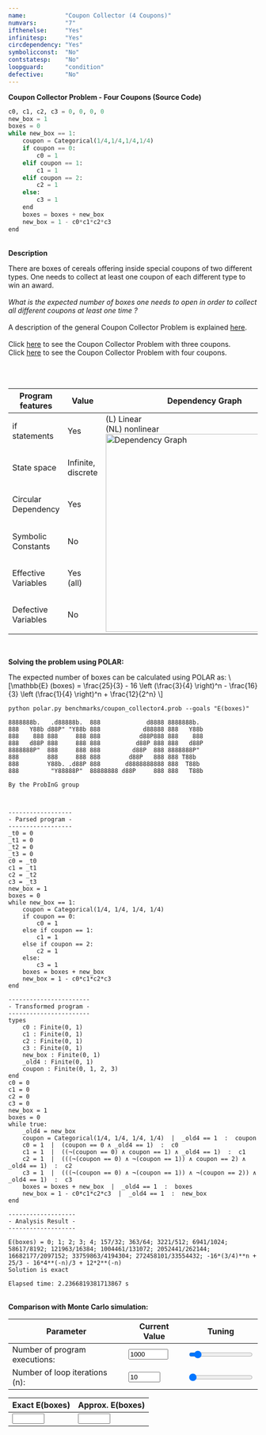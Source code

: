 ```yaml
---
name:           "Coupon Collector (4 Coupons)"
numvars:        "7"
ifthenelse:     "Yes"
infinitesp:     "Yes"
circdependency: "Yes"
symbolicconst:  "No"
contstatesp:    "No"
loopguard:      "condition"
defective:      "No"
---
```


<b>Coupon Collector Problem - Four Coupons (Source Code)</b>

```python
c0, c1, c2, c3 = 0, 0, 0, 0
new_box = 1
boxes = 0
while new_box == 1:
    coupon = Categorical(1/4,1/4,1/4,1/4)
    if coupon == 0:
        c0 = 1
    elif coupon == 1:
        c1 = 1
    elif coupon == 2:
        c2 = 1
    else:
        c3 = 1
    end
    boxes = boxes + new_box
    new_box = 1 - c0*c1*c2*c3
end
```

<br>
<b>Description</b>
<p>
There are boxes of cereals offering inside special coupons of two different types. 
One needs to collect at least one coupon of each different type to win an award.
<br>
<br>
<i>What is the expected number of boxes one needs to open in order 
to collect all different coupons at least one time ?</i>
<br>
<br>
A description of the general Coupon Collector Problem is explained <a href="https://en.wikipedia.org/wiki/Coupon_collector%27s_problem">here</a>.
<br>
<br>
Click <a href="https://probing-lab.github.io/benchmarks/coupon-collector3">here</a> to see the Coupon Collector Problem with three coupons.
<br>
Click <a href="https://probing-lab.github.io/benchmarks/coupon-collector4">here</a> to see the Coupon Collector Problem with four coupons.
<br>
</p>
<br>
<br>
<table>
    <thead>
        <tr>
            <th>Program features</th>
            <th>Value</th>
            <th>Dependency Graph</th>
        </tr>
    </thead>
    <tbody>
        <tr>
            <td>if statements</td>
            <td>Yes</td>
            <td rowspan=6>(L) Linear <br> (NL) nonlinear <br><img src="/assets/dep_graphs/coupon_collector4.png" alt="Dependency Graph" style="width:400px;"/></td>
        </tr>
        <tr>
            <td>State space</td>
            <td>Infinite, discrete</td>
        </tr>
        <tr>
            <td>Circular Dependency</td>
            <td>Yes</td>
        </tr>
        <tr>
            <td>Symbolic Constants</td>
            <td>No</td>
        </tr>
        <tr>
            <td>Effective Variables</td>
            <td>Yes (all)</td>
        </tr>
        <tr>
            <td>Defective Variables</td>
            <td>No</td>
        </tr>
    </tbody>
</table>

<br>

<b>Solving the problem using POLAR:</b>
<p>
The expected number of boxes can be calculated using POLAR as: \[\mathbb{E} (boxes) = \frac{25}{3} - 16 \left (\frac{3}{4} \right)^n - \frac{16}{3} \left (\frac{1}{4} \right)^n +  \frac{12}{2^n} \]
</p>

```
python polar.py benchmarks/coupon_collector4.prob --goals "E(boxes)"

8888888b.   .d88888b.  888             d8888 8888888b.
888   Y88b d88P" "Y88b 888            d88888 888   Y88b
888    888 888     888 888           d88P888 888    888
888   d88P 888     888 888          d88P 888 888   d88P
8888888P"  888     888 888         d88P  888 8888888P"
888        888     888 888        d88P   888 888 T88b
888        Y88b. .d88P 888       d8888888888 888  T88b
888         "Y88888P"  88888888 d88P     888 888   T88b

By the ProbInG group



------------------
- Parsed program -
------------------
_t0 = 0
_t1 = 0
_t2 = 0
_t3 = 0
c0 = _t0
c1 = _t1
c2 = _t2
c3 = _t3
new_box = 1
boxes = 0
while new_box == 1:
    coupon = Categorical(1/4, 1/4, 1/4, 1/4)
    if coupon == 0:
        c0 = 1
    else if coupon == 1:
        c1 = 1
    else if coupon == 2:
        c2 = 1
    else:
        c3 = 1
    boxes = boxes + new_box
    new_box = 1 - c0*c1*c2*c3
end

-----------------------
- Transformed program -
-----------------------
types
    c0 : Finite(0, 1)
    c1 : Finite(0, 1)
    c2 : Finite(0, 1)
    c3 : Finite(0, 1)
    new_box : Finite(0, 1)
    _old4 : Finite(0, 1)
    coupon : Finite(0, 1, 2, 3)
end
c0 = 0
c1 = 0
c2 = 0
c3 = 0
new_box = 1
boxes = 0
while true:
    _old4 = new_box
    coupon = Categorical(1/4, 1/4, 1/4, 1/4)  |  _old4 == 1  :  coupon
    c0 = 1  |  (coupon == 0 ∧ _old4 == 1)  :  c0
    c1 = 1  |  ((¬(coupon == 0) ∧ coupon == 1) ∧ _old4 == 1)  :  c1
    c2 = 1  |  (((¬(coupon == 0) ∧ ¬(coupon == 1)) ∧ coupon == 2) ∧ _old4 == 1)  :  c2
    c3 = 1  |  (((¬(coupon == 0) ∧ ¬(coupon == 1)) ∧ ¬(coupon == 2)) ∧ _old4 == 1)  :  c3
    boxes = boxes + new_box  |  _old4 == 1  :  boxes
    new_box = 1 - c0*c1*c2*c3  |  _old4 == 1  :  new_box
end

-------------------
- Analysis Result -
-------------------

E(boxes) = 0; 1; 2; 3; 4; 157/32; 363/64; 3221/512; 6941/1024; 58617/8192; 121963/16384; 1004461/131072; 2052441/262144; 16682177/2097152; 33759863/4194304; 272458101/33554432; -16*(3/4)**n + 25/3 - 16*4**(-n)/3 + 12*2**(-n)
Solution is exact

Elapsed time: 2.2366819381713867 s
```

<br>
<b>Comparison with Monte Carlo simulation:</b>

| Parameter | Current Value | Tuning |
| --- | ----------- | ----------- |
| Number of program executions: | <input type="number" id="num_experiment_value" name="num_experiment_value" min="100" max="10000" step="100" value="1000" onchange="updateNumExp(this.value)"> | <input type="range" id="num_experiment" name="num_experiment" min="100" max="10000" step="100" value="1000" onchange="updateNumExp(this.value)"> |
| Number of loop iterations (n): | <input type="number" id="num_iteration_value" name="num_iteration_value" min="10" max="100" step="10" value="10" onchange="updateNumIter(this.value)">  | <input type="range" id="num_iteration" name="num_iteration" min="10" max="100" step="10" value="10" onchange="updateNumIter(this.value)"> |

| Exact E(boxes) | Approx. E(boxes) | 
| --- | --- |
| <input type="text" size="5" id="exact_boxes" name="exact_boxes"> | <input type="text" size="5" id="approx_boxes" name="approx_boxes"> | 

<div id="myDiv"><!-- Plotly chart will be drawn inside this DIV --></div>

<script>

    function sampleBernoulli(val_p){
    	if (Math.random() < val_p) return 1;
        return 0;
    }
    
    function sampleCategorical4(val_p){
    	if (Math.random() < val_p)     return 0;
    	if (Math.random() < 2 * val_p) return 1;
    	if (Math.random() < 3 * val_p) return 2;
        return 3;
    }

    
    function plotProbProgram (nit, nsim){
        var tot1, turn, cont, ahit, bhit;
        var x = [];
        
        tot1     = 0;
        var c0, c1, c2, c3, new_box, boxes, coupon;
        


        for (var i = 0; i < nsim; i++) { 
            c0      = 0;
        	c1      = 0;
        	c2      = 0;
        	c3      = 0;
        	new_box = 1;
        	boxes   = 0;
        	coupon  = 0;
        
             for (var j = 0; j < nit; j++){
                if (new_box == 1){
                    coupon = sampleCategorical4(1/4);
                    if (coupon == 0){
                        c0 = 1;
                    }else if (coupon == 1){
                        c1 = 1;
                    }else if (coupon == 2){
                        c2 = 1;
                    }else if (coupon == 3){
                        c3 = 1;
                    }
                    boxes = boxes + new_box;
                    new_box = 1 - c0*c1*c2*c3;
                }else{
                    break;
                }
             }
             x[i] = boxes;
             tot1 += x[i];
    	} 
    	
    	
    	var trace = {
      		x: x,
       		type: 'histogram',
			histnorm: 'probability',
			marker: { 
			     color: "rgba(255, 100, 102, 0.7)", 
                 line: { color:  "rgba(255, 100, 102, 1)", 
                         width: 1
                 }
              },
              autobinx: false, 
              xbins: { 
                 size: 1 
              }
    	};
    
    	var data = [trace];
    	var layout = {
      		bargap: 0.05, 
      		bargroupgap: 0.2, 
      		barmode: "overlay", 
      		title: "Sampled Results (loop iteration=" + nit.toString()  + ", num. simulations = " + nsim.toString()  + ")", 
      		xaxis: {title: "Number of Boxes"}, 
      		yaxis: {title: "Probability"}
    	}
    	Plotly.newPlot('myDiv', data, layout);
    	
    	var exact_boxes_elem  = document.getElementById("exact_boxes");
    	exact_boxes_elem.value = 25/3 - 16 * Math.pow(3/4, nit) - (16/3)*(Math.pow(1/4,nit)) + 12*(Math.pow(1/2,nit));
    	
    	var approx_boxes_elem   = document.getElementById("approx_boxes");
    	approx_boxes_elem.value = tot1/nsim;
    	
    	
    }
    
    
 
    
    var iter_elem = document.getElementById("num_iteration_value");
    var exp_elem  = document.getElementById("num_experiment_value");
    
    plotProbProgram (iter_elem.value, exp_elem.value);

    
    

	
	function updateNumIter(nit) {
  		var elem1 = document.getElementById("num_iteration_value");
        elem1.value = nit;
        var elem2 = document.getElementById("num_iteration");
        elem2.value = nit;
    	var exp_elem  = document.getElementById("num_experiment_value");
    	plotProbProgram (nit, exp_elem.value);
	}
	function updateNumExp(nsim) {
  		var elem1 = document.getElementById("num_experiment_value");
        elem1.value = nsim;
        var elem2 = document.getElementById("num_experiment");
        elem2.value = nsim;
    	var iter_elem = document.getElementById("num_iteration_value");
    	plotProbProgram (iter_elem.value, nsim);
	}


